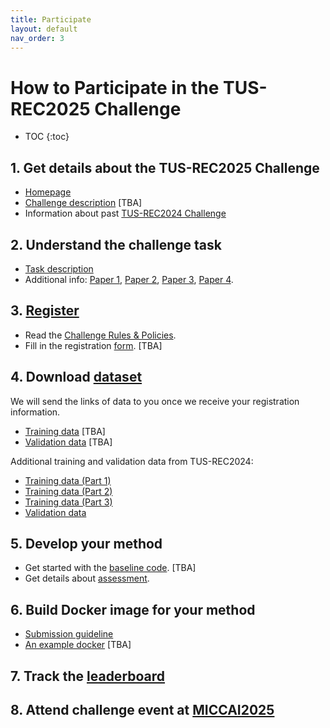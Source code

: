 ```yaml
---
title: Participate
layout: default
nav_order: 3
---
```


# How to Participate in the TUS-REC2025 Challenge

- TOC
{:toc}

## 1. Get details about the TUS-REC2025 Challenge

* [Homepage](index.html)
* <a href="TBA" target="_blank">Challenge description</a> [TBA]
* Information about past [TUS-REC2024 Challenge](TUS-REC2024/TUS-REC2024.html)

## 2. Understand the challenge task

* [Task description](task.html)
* Additional info:
    <a href="https://link.springer.com/chapter/10.1007/978-3-031-72083-3_64" target="_blank">Paper 1</a>,
    <a href="https://ieeexplore.ieee.org/abstract/document/10230773" target="_blank">Paper 2</a>,
    <a href="https://ieeexplore.ieee.org/abstract/document/10288201" target="_blank">Paper 3</a>,
    <a href="https://www.sciencedirect.com/science/article/abs/pii/S1361841518303712?via%3Dihub" target="_blank">Paper 4</a>.
    

## 3. [Register](registration.html)

* Read the [Challenge Rules & Policies](policies.html).
* Fill in the registration <a href="https://forms.office.com/Pages/ResponsePage.aspx?id=_oivH5ipW0yTySEKEdmlwtuGHDRzVfVFoLaRvly0HStUMkcyWlgzQ1VQOU8yTTZFRVRXSU9FMVNIWi4u" target="_blank">form</a>. [TBA]

##  4. Download [dataset](data.html)
We will send the links of data to you once we receive your registration information.

* <a href="TBA" target="_blank">Training data</a> [TBA]
* <a href="TBA" target="_blank">Validation data</a> [TBA]

Additional training and validation data from TUS-REC2024:

* <a href="https://zenodo.org/doi/10.5281/zenodo.11178508" target="_blank">Training data (Part 1)</a>
* <a href="https://zenodo.org/doi/10.5281/zenodo.11180794" target="_blank">Training data (Part 2)</a>
* <a href="https://zenodo.org/doi/10.5281/zenodo.11355499" target="_blank">Training data (Part 3)</a>
* <a href="https://zenodo.org/doi/10.5281/zenodo.12979481" target="_blank">Validation data</a>


## 5. Develop your method

* Get started with the <a href="TBA" target="_blank">baseline code</a>. [TBA]
* Get details about [assessment](assessment.html).

## 6. Build Docker image for your method

* [Submission guideline](submission.html)
* <a href="TBA" target="_blank">An example docker</a> [TBA]

## 7. Track the [leaderboard](leaderboard.html)

## 8. Attend challenge event at <a href="https://conferences.miccai.org/2025/en/" target="_blank">MICCAI2025</a>





